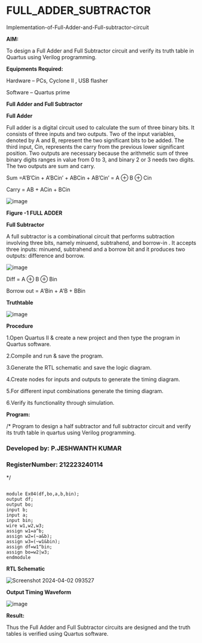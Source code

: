 # FULL_ADDER_SUBTRACTOR

Implementation-of-Full-Adder-and-Full-subtractor-circuit

**AIM:**

To design a Full Adder and Full Subtractor circuit and verify its truth table in Quartus using Verilog programming.

**Equipments Required:**

Hardware – PCs, Cyclone II , USB flasher

Software – Quartus prime

**Full Adder and Full Subtractor**

**Full Adder**

Full adder is a digital circuit used to calculate the sum of three binary bits. It consists of three inputs and two outputs. Two of the input variables, denoted by A and B, represent the two significant bits to be added. The third input, Cin, represents the carry from the previous lower significant position. Two outputs are necessary because the arithmetic sum of three binary digits ranges in value from 0 to 3, and binary 2 or 3 needs two digits. The two outputs are sum and carry.

Sum =A’B’Cin + A’BCin’ + ABCin + AB’Cin’ = A ⊕ B ⊕ Cin 

Carry = AB + ACin + BCin

![image](https://github.com/naavaneetha/FULL_ADDER_SUBTRACTOR/assets/154305477/0f30ba51-5ffb-4198-845f-18e054f675e7)

**Figure -1 FULL ADDER**

**Full Subtractor**

A full subtractor is a combinational circuit that performs subtraction involving three bits, namely minuend, subtrahend, and borrow-in . It accepts three inputs: minuend, subtrahend and a borrow bit and it produces two outputs: difference and borrow.

![image](https://github.com/naavaneetha/FULL_ADDER_SUBTRACTOR/assets/154305477/02b24f51-ab51-4304-9ad6-7b81ffc1ead5)

Diff = A ⊕ B ⊕ Bin 

Borrow out = A'Bin + A'B + BBin

**Truthtable**

![image](https://github.com/Jeshwanthkumarpayyavula/FULL_ADDER_SUBTRACTOR/assets/145742402/245536ba-711a-49ce-b3dd-752c4cde730a)


**Procedure**

1.Open Quartus II & create a new project and then type the program in Quartus software.

2.Compile and run & save the program.

3.Generate the RTL schematic and save the logic diagram.

4.Create nodes for inputs and outputs to generate the timing diagram.

5.For different input combinations generate the timing diagram.

6.Verify its functionality through simulation.

**Program:**

/* Program to design a half subtractor and full subtractor circuit and verify its truth table in quartus using Verilog programming. 
### Developed by: P.JESHWANTH KUMAR
### RegisterNumber: 212223240114
*/

```

module Ex04(df,bo,a,b,bin);
output df;
output bo;
input b;
input a;
input bin;
wire w1,w2,w3;
assign w1=a^b;
assign w2=(~a&b);
assign w3=(~w1&bin);
assign df=w1^bin;
assign bo=w2|w3;
endmodule

```


**RTL Schematic**

![Screenshot 2024-04-02 093527](https://github.com/Jeshwanthkumarpayyavula/FULL_ADDER_SUBTRACTOR/assets/145742402/57938a9a-950d-478b-aae6-a2b083e5d07a)



**Output Timing Waveform**

![image](https://github.com/Jeshwanthkumarpayyavula/FULL_ADDER_SUBTRACTOR/assets/145742402/77c1b2b5-8b06-4071-b895-db7dfcb1ff74)



**Result:**

Thus the Full Adder and Full Subtractor circuits are designed and the truth tables is verified using Quartus software.



